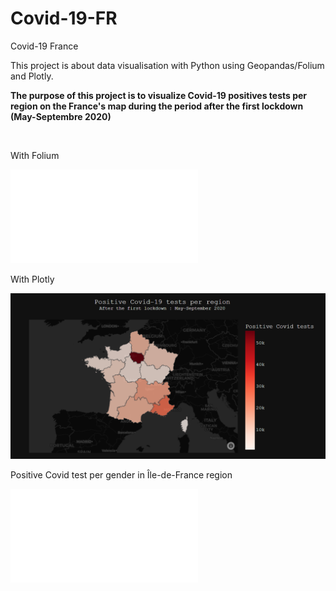 # Covid-19-FR
 Covid-19 France

This project is about data visualisation with Python using Geopandas/Folium and Plotly.

**The purpose of this project is to visualize Covid-19 positives tests per region on the France's map during the period after the first lockdown (May-Septembre 2020)**

<br>

With Folium

![map with Folium](Covid_FR_map.html)

With Plotly

![map with plotly](covid_fr_map.png)

Positive Covid test per gender in Île-de-France region

![pie chart for one region](covid_reg_pie_plotly.html)
